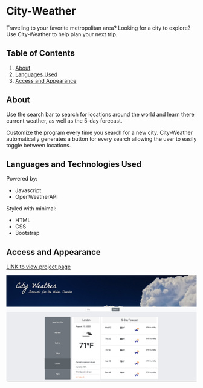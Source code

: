# City-Weather

Traveling to your favorite metropolitan area?  Looking for a city to explore?  Use City-Weather to help plan your next trip.

## Table of Contents
1. [About](#about)
2. [Languages Used](#languages)
3. [Access and Appearance](#access) 

## About <a name="about"></a>

Use the search bar to search for locations around the world and learn there current weather, as well as the 5-day forecast.

Customize the program every time you search for a new city.  City-Weather automatically generates a button for every search allowing the user to easily toggle between locations.

## Languages and Technologies Used <a name="languages"></a>

Powered by:
- Javascript
- OpenWeatherAPI

Styled with minimal:
- HTML
- CSS
- Bootstrap


## Access and Appearance <a name="access"></a>

<a href="https://kmvanneste.github.io/City-Weather/" target="_blank">LINK to view project page</a>

![image](City_Weather.png)